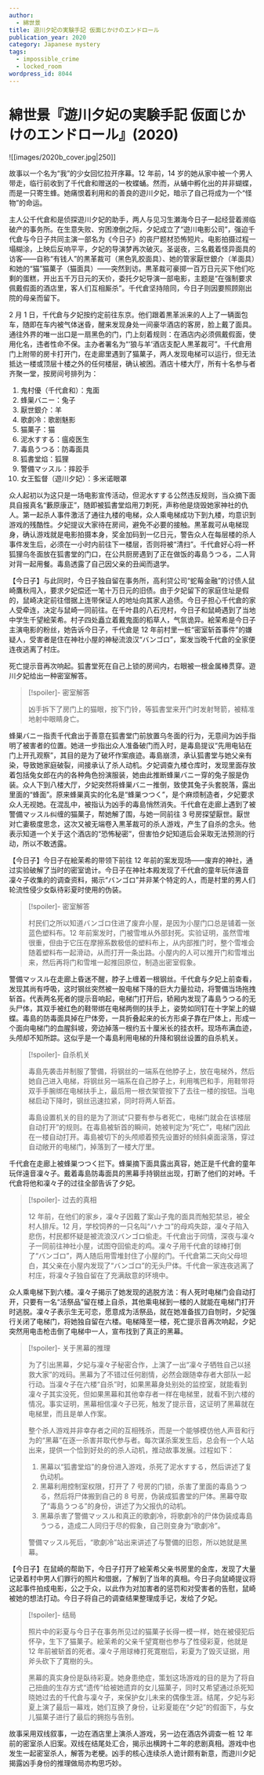 ```yaml
---
author:
  - 綿世景
title: 遊川夕妃の実験手記 仮面じかけのエンドロール
publication_year: 2020
category: Japanese mystery
tags:
  - impossible_crime
  - locked_room
wordpress_id: 8044
---
```

# 綿世景『遊川夕妃の実験手記 仮面じかけのエンドロール』(2020)

![[images/2020b_cover.jpg|250]]

故事以一个名为“我”的少女回忆拉开序幕。12 年前，14 岁的她从家中被一个男人带走，临行前收到了千代倉和赠送的一枚蝶蛹。然而，从蛹中孵化出的并非蝴蝶，而是一只寄生蜂。她痛恨着利用和的善良的遊川夕妃，暗示了自己将成为一个“怪物”的命运。

主人公千代倉和是侦探遊川夕妃的助手，两人与见习生瀬海今日子一起经营着濒临破产的事务所。在生意失败、穷困潦倒之际，夕妃成立了“遊川电影公司”，强迫千代倉与今日子共同主演一部名为《今日子》的丧尸题材恐怖短片。电影拍摄过程一塌糊涂，上映后反响平平，夕妃的导演梦再次破灭。圣诞夜，三名戴着怪异面具的访客——自称“有钱人”的黒革裁可（黑色乳胶面具）、她的管家厭世銀介（羊面具）和她的“猫”猫菓子（猫面具）——突然到访。黒革裁可豪掷一百万日元买下他们吃剩的蛋糕，开出五千万日元的天价，委托夕妃导演一部电影，主题是“在强制要求佩戴假面的酒店里，客人们互相厮杀”。千代倉坚持陪同，今日子则因要照顾刚出院的母亲而留下。

2 月 1 日，千代倉与夕妃按约定前往东京。他们跟着黒革派来的人上了一辆面包车，随即在车内被气体迷昏，醒来发现身处一间豪华酒店的客房，脸上戴了面具。通往外界的唯一出口是一扇黑色的门，门上刻着规则：在酒店内必须佩戴假面，使用化名，违者性命不保。主办者署名为“‘狼与羊’酒店支配人黒革裁可”。千代倉用门上附带的房卡打开门，在走廊里遇到了猫菓子，两人发现电梯可以运行，但无法抵达一楼或顶层十楼之外的任何楼层，确认被困。酒店十楼大厅，所有十名参与者齐聚一堂，按房间号排列为：
1. 鬼村優（千代倉和）：鬼面
2. 蜂巣バニー：兔子
3. 厭世銀介：羊
4. 歌劇冷：歌剧魅影
5. 猫菓子：猫
6. 泥水すする：瘟疫医生
7. 毒島うつる：防毒面具
8. 狐書堂焰：狐狸
9. 警備マッスル：摔跤手
10. 女王監督（遊川夕妃）：多米诺眼罩

众人起初以为这只是一场电影宣传活动，但泥水すする公然违反规则，当众摘下面具自报真名“藪原康正”，随即被狐書堂焰用刀刺死，声称他是烧毁她家神社的仇人。第一起杀人事件激活了通往九楼的电梯，众人乘电梯成功下到九楼，均意识到游戏的残酷性。夕妃提议大家待在房间，避免不必要的接触。黒革裁可从电梯现身，确认游戏就是电影拍摄本身，奖金加码到一亿日元，警告众人在每层楼的杀人事件发生后，必须在一小时内前往下一楼层，否则将被“清扫”。千代倉好心将一杯狐狸乌冬面放在狐書堂的门口，在公共厨房遇到了正在做饭的毒島うつる，二人背对背一起用餐。毒島透露了自己因父亲的丑闻而退学。

【今日子】与此同时，今日子独自留在事务所，高利贷公司“蛇莓金融”的讨债人鼠崎鷹秋闯入，要求夕妃偿还一笔十万日元的旧债。由于夕妃留下的家庭住址是假的，鼠崎决定前往借据上连带保证人的地址向其家人追债。今日子担心千代倉的家人受牵连，决定与鼠崎一同前往。在千叶县的八石児村，今日子和鼠崎遇到了当地中学生千望絵茉希。村子四处矗立着戴鬼面的稻草人，气氛诡异。絵茉希是今日子主演电影的粉丝，她告诉今日子，千代倉是 12 年前村里一桩“密室斩首事件”的嫌疑人，受害者是住在神社小屋的神秘流浪汉“バンゴロ”，案发当晚千代倉的全家便连夜逃离了村庄。

死亡提示音再次响起。狐書堂死在自己上锁的房间内，右眼被一根金属棒贯穿。遊川夕妃给出一种密室解答。

> [!spoiler]- 密室解答
> 
> 凶手拆下了房门上的猫眼，按下门铃，等狐書堂来开门时发射弩箭，被精准地射中眼睛身亡。

蜂巣バニー指责千代倉出于善意在狐書堂门前放置乌冬面的行为，无意间为凶手指明了被害者的位置。她进一步指出众人准备破门而入时，是毒島提议“先用电钻在门上开孔观察”，其目的是为了破坏作案痕迹。毒島崩溃，承认狐書堂与她父亲有染，导致她家庭破裂，间接承认了杀人动机。夕妃调查九楼仓库时，发现里面存放着包括兔女郎在内的各种角色扮演服装，她由此推断蜂巣バニー穿的兔子服是伪装。众人下到八楼大厅，夕妃突然将蜂巣バニー推倒，致使其兔子头套脱落，露出里面的“蜂面”。原来蜂巣真实的化名是“蜂巣つつく”，是个麻烦制造者，夕妃要求众人无视她。在混乱中，被指认为凶手的毒島悄然消失。千代倉在走廊上遇到了被警備マッスル纠缠的猫菓子，帮她解了围，与她一同前往 3 号房探望厭世。厭世对亡妻极度思念，这次又被无端卷入黒革裁可的杀人游戏，产生了自杀的念头。他表示知道一个关于这个酒店的“恐怖秘密”，但害怕夕妃知道后会采取无法预测的行动，所以不敢透露。

【今日子】今日子在絵茉希的带领下前往 12 年前的案发现场——废弃的神社，通过实验破解了当时的密室诡计。今日子在神社本殿发现了千代倉的童年玩伴遠音凜々子收集的的调查资料，揭示“バンゴロ”并非某个特定的人，而是村里的男人们轮流性侵少女臥待彩夏时使用的伪装。

> [!spoiler]- 密室解答
> 
> 村民们之所以知道バンゴロ住进了废弃小屋，是因为小屋门口总是铺着一张蓝色塑料布。12 年前案发时，门被雪堆从外部封死。实验证明，虽然雪堆很重，但由于它压在摩擦系数极低的塑料布上，从内部推门时，整个雪堆会随着塑料布一起滑动，从而打开一条出路。小屋内的人可以推开门和雪堆出来，然后再将门和雪堆一起推回原位，制造出密室假象。

警備マッスル在走廊上昏迷不醒，脖子上缠着一根钢丝。千代倉与夕妃上前查看，发现其尚有呼吸，这时钢丝突然被一股电梯下降的巨大力量拉动，将警備当场拖拽斩首。代表两名死者的提示音响起，电梯门打开后，轿厢内发现了毒島うつる的无头尸体，其双手被红色的鞋带绑在电梯两侧的扶手上，姿势如同钉在十字架上的蝴蝶。毒島的防毒面具掉在尸体旁，一具折叠起来的长方形桌子靠在尸体上，形成一个面向电梯门的血腥斜坡，旁边掉落一根约五十厘米长的挂衣杆。现场布满血迹，头颅却不知所踪。这似乎是一个毒島利用电梯的升降和钢丝设置的自杀机关。

> [!spoiler]- 自杀机关
> 
> 毒島先袭击并制服了警備，将钢丝的一端系在他脖子上，放在电梯外，然后她自己进入电梯，将钢丝另一端系在自己脖子上，利用嘴巴和手，用鞋带将双手手腕绑在电梯扶手上，最后用一根衣架管按下了去往一楼的按钮。当电梯启动下降时，钢丝迅速拉紧，同时将两人斩首。
> 
> 毒島设置机关的目的是为了测试“只要有参与者死亡，电梯门就会在该楼层自动打开”的规则。在毒島被斩首的瞬间，她被判定为“死亡”，电梯门因此在一楼自动打开。毒島被切下的头颅顺着预先设置好的倾斜桌面滚落，穿过自动敞开的电梯门，掉落到了一楼大厅里。

千代倉在走廊上被蜂巣つつく拦下。蜂巣摘下面具露出真容，她正是千代倉的童年玩伴遠音凜々子。戴着毒島防毒面具的黑幕手持钢丝出现，打断了他们的对峙。千代倉将他和凜々子的过往全部告诉了夕妃。

> [!spoiler]- 过去的真相
> 
> 12 年前，在他们的家乡，凜々子因戴了案山子鬼的面具而触犯禁忌，被全村人排斥。12 月，学校饲养的一只名叫“ハナコ”的母鸡失踪，凜々子陷入悲伤，村民都怀疑是被流浪汉バンゴロ偷走。千代倉出于同情，深夜与凜々子一同前往神社小屋，试图夺回偷走的鸡。凜々子用千代倉的球棒打倒了“バンゴロ”，两人随后用雪堆封住了小屋的门。千代倉第二天向父母坦白，其父亲在小屋内发现了“バンゴロ”的无头尸体。千代倉一家连夜逃离了村庄，将凜々子独自留在了充满敌意的环境中。

众人乘电梯下到六楼。凜々子揭示了她发现的逃脱方法：有人死时电梯门会自动打开，只要有一名“活祭品”留在楼上自杀，其他乘电梯到一楼的人就能在电梯门打开时逃脱。凜々子表示生无可恋，愿意成为活祭品，就在她准备拔刀自刎时，夕妃强行关闭了电梯门，将她独自留在六楼。电梯降至一楼，死亡提示音再次响起，夕妃突然用电击枪击倒了电梯中一人，宣布找到了真正的黑幕。

> [!spoiler]- 关于黑幕的推理
> 
> 为了引出黑幕，夕妃与凜々子秘密合作，上演了一出“凜々子牺牲自己以拯救大家”的戏码。黑幕为了不错过任何剧情，必然会跟随幸存者大部队一起行动。当凜々子在六楼“自杀”时，如果黑幕身处别处的监控室，就能看到凜々子其实没死，但如果黑幕和其他幸存者一样在电梯里，就看不到六楼的情况。事实证明，黑幕相信凜々子已死，触发了提示音，这证明了黑幕就在电梯里，而且是单人作案。
> 
> 整个杀人游戏并非幸存者之间的互相残杀，而是一个能够模仿他人声音和行为的“黑幕”在逐一杀害并取代参与者。每次谋杀案发生后，总会有一个人站出来，提供一个恰到好处的的杀人动机，推动故事发展。过程如下：
> 1. 黑幕以“狐書堂焰”的身份进入游戏，杀死了泥水すする，然后讲述了复仇动机。
> 2. 黑幕利用控制室权限，打开了 7 号房的门锁，杀害了里面的毒島うつる，然后将尸体搬到自己的 8 号房，伪装成狐書堂的尸体。黑幕夺取了“毒島うつる”的身份，讲述了为父报仇的动机。
> 3. 黑幕杀害了警備マッスル和真正的歌劇冷，将歌劇冷的尸体伪装成毒島うつる，造成二人同归于尽的假象，自己则变身为“歌劇冷”。
> 
> 警備マッスル死后，“歌劇冷”站出来讲述了与警備的旧怨，所以她就是黑幕。

【今日子】在鼠崎的帮助下，今日子打开了絵茉希父亲书房里的金库，发现了大量记录着村中男人们罪行的照片和借据，了解到了当年的真相。今日子向鼠崎提议将这起事件拍成电影，公之于众，以此作为对加害者的惩罚和对受害者的告慰，鼠崎被她的想法打动。今日子将自己的调查结果整理成手记，发给了夕妃。

> [!spoiler]- 结局
> 
> 照片中的彩夏与今日子在事务所见过的猫菓子长得一模一样，她在被侵犯后怀孕，生下了猫菓子。絵茉希的父亲千望寛樹也参与了性侵彩夏，他就是 12 年前被斩首的死者。凜々子用球棒打死寛樹后，彩夏为了毁灭证据，用斧头砍下了寛樹的头。
> 
> 黑幕的真实身份是臥待彩夏。她身患绝症，策划这场游戏的目的是为了将自己扭曲的生存方式“遗传”给被她遗弃的女儿猫菓子，同时又希望通过杀死知晓她过去的千代倉与凜々子，来保护女儿未来的偶像生涯。结尾，夕妃与彩夏上演了最后一幕戏，她们互换了身份，让彩夏能在“夕妃”的假面下，与女儿猫菓子进行了最后的拥抱与告别。

故事采用双线叙事，一边在酒店里上演杀人游戏，另一边在酒店外调查一桩 12 年前的密室杀人旧案。双线在结尾处汇合，揭示出横跨十二年的悲剧真相。游戏中也发生一起密室杀人，解答为老梗。凶手的核心连续杀人诡计颇有新意，而遊川夕妃揭露凶手身份的推理做局亦构思巧妙。